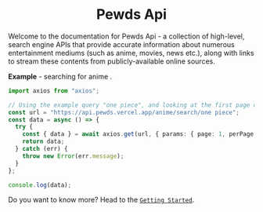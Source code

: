 <h1 align="center"> Pewds Api </h1>

Welcome to the documentation for Pewds Api - a collection of high-level, search engine APIs that provide accurate information about numerous entertainment mediums (such as anime, movies, news etc.), along with links to stream these contents from publicly-available online sources.

**Example** - searching for anime .

```ts
import axios from "axios";

// Using the example query "one piece", and looking at the first page of results.
const url = "https://api.pewds.vercel.app/anime/search/one piece";
const data = async () => {
  try {
    const { data } = await axios.get(url, { params: { page: 1, perPage: 40 } });
    return data;
  } catch (err) {
    throw new Error(err.message);
  }
};

console.log(data);
```

Do you want to know more? Head to the [`Getting Started`](https://docs.pewds.vercel.app/rest-api/start).
